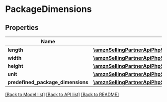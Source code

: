 # PackageDimensions

## Properties
Name | Type | Description | Notes
------------ | ------------- | ------------- | -------------
**length** | [**\amznSellingPartnerApiPhpSdk\MerchantFulfillmentV0\Model\PackageDimension**](PackageDimension.md) |  | [optional] 
**width** | [**\amznSellingPartnerApiPhpSdk\MerchantFulfillmentV0\Model\PackageDimension**](PackageDimension.md) |  | [optional] 
**height** | [**\amznSellingPartnerApiPhpSdk\MerchantFulfillmentV0\Model\PackageDimension**](PackageDimension.md) |  | [optional] 
**unit** | [**\amznSellingPartnerApiPhpSdk\MerchantFulfillmentV0\Model\UnitOfLength**](UnitOfLength.md) |  | [optional] 
**predefined_package_dimensions** | [**\amznSellingPartnerApiPhpSdk\MerchantFulfillmentV0\Model\PredefinedPackageDimensions**](PredefinedPackageDimensions.md) |  | [optional] 

[[Back to Model list]](../../README.md#documentation-for-models) [[Back to API list]](../../README.md#documentation-for-api-endpoints) [[Back to README]](../../README.md)

